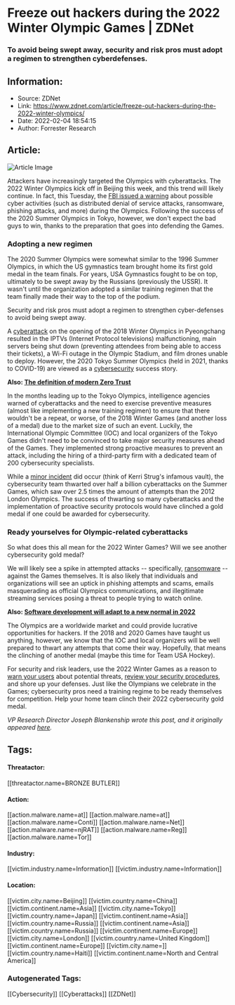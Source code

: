 # Freeze out hackers during the 2022 Winter Olympic Games | ZDNet
### To avoid being swept away, security and risk pros must adopt a regimen to strengthen cyberdefenses.

## Information:
+ Source: ZDNet
+ Link: https://www.zdnet.com/article/freeze-out-hackers-during-the-2022-winter-olympics/
+ Date: 2022-02-04 18:54:15
+ Author: Forrester Research


## Article:
![Article Image](https://www.zdnet.com/a/img/resize/d89bcb5c4c13e34f1aae8875a62360b73c66fef2/2022/02/04/c0c49ee1-7ead-4b6e-ba6d-d903a8637d45/gettyimages-1368596840.jpg?width=770&height=578&fit=crop&auto=webp)

Attackers have increasingly targeted the Olympics with cyberattacks. The 2022 Winter Olympics kick off in Beijing this week, and this trend will likely continue. In fact, this Tuesday, the [FBI issued a warning](https://www.cisa.gov/uscert/ncas/current-activity/2022/02/01/fbi-releases-pin-potential-cyber-activities-during-2022-beijing) about possible cyber activities (such as distributed denial of service attacks, ransomware, phishing attacks, and more) during the Olympics. Following the success of the 2020 Summer Olympics in Tokyo, however, we don't expect the bad guys to win, thanks to the preparation that goes into defending the Games. 

### **Adopting a new regimen**


The 2020 Summer Olympics were somewhat similar to the 1996 Summer Olympics, in which the US gymnastics team brought home its first gold medal in the team finals. For years, USA Gymnastics fought to be on top, ultimately to be swept away by the Russians (previously the USSR). It wasn't until the organization adopted a similar training regimen that the team finally made their way to the top of the podium. 

Security and risk pros must adopt a regimen to strengthen cyber-defenses to avoid being swept away. 

A [cyberattack](https://www.csoonline.com/article/3254747/winter-olympics-hit-with-cyber-attack-during-opening-ceremony.html) on the opening of the 2018 Winter Olympics in Pyeongchang resulted in the IPTVs (Internet Protocol televisions) malfunctioning, main servers being shut down (preventing attendees from being able to access their tickets), a Wi-Fi outage in the Olympic Stadium, and film drones unable to deploy. However, the 2020 Tokyo Summer Olympics (held in 2021, thanks to COVID-19) are viewed as a [cybersecurity](https://www.zdnet.com/topic/security/) success story. 

**Also: [The definition of modern Zero Trust](https://www.zdnet.com/article/the-definition-of-modern-zero-trust/)**

In the months leading up to the Tokyo Olympics, intelligence agencies warned of cyberattacks and the need to exercise preventive measures (almost like implementing a new training regimen) to ensure that there wouldn't be a repeat, or worse, of the 2018 Winter Games (and another loss of a medal) due to the market size of such an event. Luckily, the International Olympic Committee (IOC) and local organizers of the Tokyo Games didn't need to be convinced to take major security measures ahead of the Games. They implemented strong proactive measures to prevent an attack, including the hiring of a third-party firm with a dedicated team of 200 cybersecurity specialists. 

While a [minor incident](https://techwireasia.com/2021/07/tokyo-olympics-hit-by-cyberattack-a-week-after-fbi-warning/) did occur (think of Kerri Strug's infamous vault), the cybersecurity team thwarted over half a billion cyberattacks on the Summer Games, which saw over 2.5 times the amount of attempts than the 2012 London Olympics. The success of thwarting so many cyberattacks and the implementation of proactive security protocols would have clinched a gold medal if one could be awarded for cybersecurity. 

### **Ready yourselves for Olympic-related cyberattacks**






So what does this all mean for the 2022 Winter Games? Will we see another cybersecurity gold medal? 

We will likely see a spike in attempted attacks -- specifically, [ransomware](https://www.forrester.com/blogs/its-groundhog-day-again-the-state-of-enterprise-ransomware-defense/?utm_source=zdnet&utm_medium=pr&utm_campaign=sr) -- against the Games themselves. It is also likely that individuals and organizations will see an uptick in phishing attempts and scams, emails masquerading as official Olympics communications, and illegitimate streaming services posing a threat to people trying to watch online. 

**Also: [Software development will adapt to a new normal in 2022](https://www.zdnet.com/article/software-development-will-adapt-to-a-new-normal-in-2022/)**

The Olympics are a worldwide market and could provide lucrative opportunities for hackers. If the 2018 and 2020 Games have taught us anything, however, we know that the IOC and local organizers will be well prepared to thwart any attempts that come their way. Hopefully, that means the clinching of another medal (maybe this time for Team USA Hockey). 

For security and risk leaders, use the 2022 Winter Games as a reason to [warn your users](https://www.forrester.com/blogs/how-can-you-harden-your-human-firewall-use-these-creative-and-meaningful-tactics-in-your-awareness-program/?utm_source=zdnet&utm_medium=pr&utm_campaign=sr) about potential threats, [review your security procedures](https://www.zdnet.com/article/online-security-101-how-to-protect-your-privacy-from-hackers-spies-and-the-government/), and shore up your defenses. Just like the Olympians we celebrate in the Games; cybersecurity pros need a training regime to be ready themselves for competition. Help your home team clinch their 2022 cybersecurity gold medal. 

*VP Research Director Joseph Blankenship wrote this post, and it originally appeared* [*here*](https://www.forrester.com/blogs/freeze-out-hackers-during-the-2022-winter-olympics/?utm_source=zdnet&utm_medium=pr&utm_campaign=sr)*.*





## Tags:

#### Threatactor:
[[threatactor.name=BRONZE BUTLER]]

#### Action:
[[action.malware.name=at]] [[action.malware.name=at]] [[action.malware.name=Conti]] [[action.malware.name=Net]] [[action.malware.name=njRAT]] [[action.malware.name=Reg]] [[action.malware.name=Tor]]

#### Industry:
[[victim.industry.name=Information]] [[victim.industry.name=Information]]

#### Location:
[[victim.city.name=Beijing]] [[victim.country.name=China]] [[victim.continent.name=Asia]] [[victim.city.name=Tokyo]] [[victim.country.name=Japan]] [[victim.continent.name=Asia]] [[victim.country.name=Russia]] [[victim.continent.name=Asia]] [[victim.country.name=Russia]] [[victim.continent.name=Europe]] [[victim.city.name=London]] [[victim.country.name=United Kingdom]] [[victim.continent.name=Europe]] [[victim.city.name=]] [[victim.country.name=Haiti]] [[victim.continent.name=North and Central America]]

### Autogenerated Tags:
[[Cybersecurity]] [[Cyberattacks]] [[ZDNet]]

